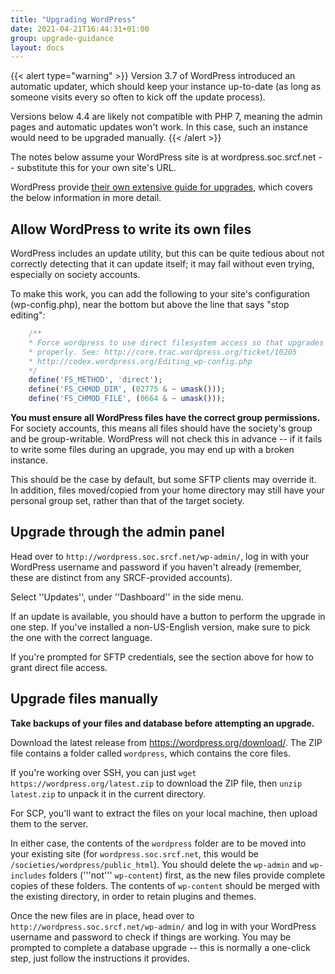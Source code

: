 ```yaml
---
title: "Upgrading WordPress"
date: 2021-04-21T16:44:31+01:00
group: upgrade-guidance
layout: docs
---
```


{{< alert type="warning" >}}
Version 3.7 of WordPress introduced an automatic updater, which should
keep your instance up-to-date (as long as someone visits every so often
to kick off the update process).

Versions below 4.4 are likely not compatible with PHP 7, meaning the
admin pages and automatic updates won\'t work. In this case, such an
instance would need to be upgraded manually.
{{< /alert >}}

The notes below assume your WordPress site is at wordpress.soc.srcf.net
\-- substitute this for your own site\'s URL.

WordPress provide [their own extensive guide for
upgrades](https://codex.wordpress.org/Updating_WordPress), which covers
the below information in more detail.

## Allow WordPress to write its own files

WordPress includes an update utility, but this can be quite tedious
about not correctly detecting that it can update itself; it may fail
without even trying, especially on society accounts.

To make this work, you can add the following to your site\'s
configuration (wp-config.php), near the bottom but above the line that
says \"stop editing\":

```php
    /**
    * Force wordpress to use direct filesystem access so that upgrades work
    * properly. See: http://core.trac.wordpress.org/ticket/10205
    * http://codex.wordpress.org/Editing_wp-config.php
    */
    define('FS_METHOD', 'direct');
    define('FS_CHMOD_DIR', (02775 & ~ umask()));
    define('FS_CHMOD_FILE', (0664 & ~ umask()));
```

**You must ensure all WordPress files have the correct group
permissions.** For society accounts, this means all files should have
the society\'s group and be group-writable. WordPress will not check
this in advance \-- if it fails to write some files during an upgrade,
you may end up with a broken instance.

This should be the case by default, but some SFTP clients may override
it. In addition, files moved/copied from your home directory may still
have your personal group set, rather than that of the target society.

## Upgrade through the admin panel

Head over to `http://wordpress.soc.srcf.net/wp-admin/`, log in with your
WordPress username and password if you haven\'t already (remember, these
are distinct from any SRCF-provided accounts).

Select \'\'Updates\'\', under \'\'Dashboard\'\' in the side menu.

If an update is available, you should have a button to perform the
upgrade in one step. If you\'ve installed a non-US-English version, make
sure to pick the one with the correct language.

If you\'re prompted for SFTP credentials, see the section above for how
to grant direct file access.

## Upgrade files manually

**Take backups of your files and database before attempting an
upgrade.**

Download the latest release from <https://wordpress.org/download/>. The
ZIP file contains a folder called `wordpress`, which contains the core
files.

If you\'re working over SSH, you can just
`wget https://wordpress.org/latest.zip` to download the ZIP file, then
`unzip latest.zip` to unpack it in the current directory.

For SCP, you\'ll want to extract the files on your local machine, then
upload them to the server.

In either case, the contents of the `wordpress` folder are to be moved
into your existing site (for `wordpress.soc.srcf.net`, this would be
`/societies/wordpress/public_html`). You should delete the `wp-admin`
and `wp-includes` folders (\'\'\'not\'\'\' `wp-content`) first, as the
new files provide complete copies of these folders. The contents of
`wp-content` should be merged with the existing directory, in order to
retain plugins and themes.

Once the new files are in place, head over to
`http://wordpress.soc.srcf.net/wp-admin/` and log in with your WordPress
username and password to check if things are working. You may be
prompted to complete a database upgrade \-- this is normally a one-click
step, just follow the instructions it provides.
